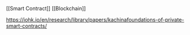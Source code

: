 [[Smart Contract]] [[Blockchain]]

https://iohk.io/en/research/library/papers/kachinafoundations-of-private-smart-contracts/